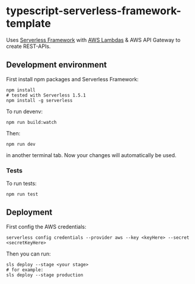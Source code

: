 # typescript-serverless-framework-template

Uses [Serverless Framework](https://serverless.com/) with [AWS Lambdas](https://aws.amazon.com/lambda/) & AWS API Gateway to create REST-APIs.

## Development environment

First install npm packages and Serverless Framework:

    npm install
    # tested with Serverless 1.5.1
    npm install -g serverless

To run devenv:

    npm run build:watch

Then:

    npm run dev

in another terminal tab. Now your changes will automatically be used.

### Tests
To run tests:

    npm run test



## Deployment

First config the AWS credentials:

    serverless config credentials --provider aws --key <keyHere> --secret <secretKeyHere>

Then you can run:

    sls deploy --stage <your stage>
    # for example:
    sls deploy --stage production